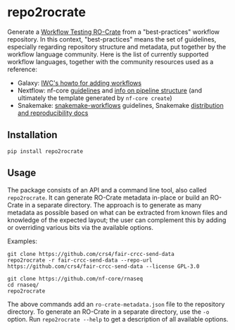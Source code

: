 # repo2rocrate

Generate a [Workflow Testing RO-Crate](https://crs4.github.io/life_monitor/workflow_testing_ro_crate) from a "best-practices" workflow repository. In this context, "best-practices" means the set of guidelines, especially regarding repository structure and metadata, put together by the workflow language community. Here is the list of currently supported workflow languages, together with the community resources used as a reference:

* Galaxy: [IWC's howto for adding workflows](https://github.com/galaxyproject/iwc/blob/main/workflows/README.md)
* Nextflow: nf-core [guidelines](https://nf-co.re/contributing/guidelines) and [info on pipeline structure](https://nf-co.re/developers/adding_pipelines#nf-core-pipeline-structure) (and ultimately the template generated by `nf-core create`)
* Snakemake: [snakemake-workflows](https://github.com/snakemake-workflows/docs) guidelines, Snakemake [distribution and reproducibility docs](https://snakemake.readthedocs.io/en/stable/snakefiles/deployment.html)

## Installation

```
pip install repo2rocrate
```

## Usage

The package consists of an API and a command line tool, also called `repo2rocrate`. It can generate RO-Crate metadata in-place or build an RO-Crate in a separate directory. The approach is to generate as many metadata as possible based on what can be extracted from known files and knowledge of the expected layout; the user can complement this by adding or overriding various bits via the available options.

Examples:

```
git clone https://github.com/crs4/fair-crcc-send-data
repo2rocrate -r fair-crcc-send-data --repo-url https://github.com/crs4/fair-crcc-send-data --license GPL-3.0
```

```
git clone https://github.com/nf-core/rnaseq
cd rnaseq/
repo2rocrate
```

The above commands add an `ro-crate-metadata.json` file to the repository directory. To generate an RO-Crate in a separate directory, use the `-o` option. Run `repo2rocrate --help` to get a description of all available options.
